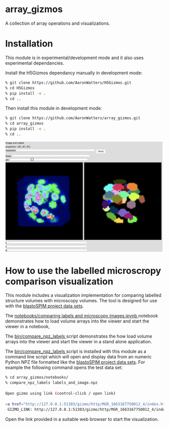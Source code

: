 # array_gizmos
A collection of array operations and visualizations.

# Installation

This module is in experimental/development mode and it also uses experimental dependancies.

Install the H5Gizmos dependancy manually in development mode:

```bash
% git clone https://github.com/AaronWatters/H5Gizmos.git
% cd H5Gizmos
% pip install -e .
% cd ..
```

Then install this module in development mode:

```bash
% git clone https://github.com/AaronWatters/array_gizmos.git
% cd array_gizmos
% pip install -e .
% cd ..
```

<img src="comparison_viz.png" width="500"/>

# How to use the labelled microscropy comparison visualization

This module includes a visualization implementation for comparing
labelled structure volumes with microscopy volumes.  The tool is designed
for use with the 
<a href="https://github.com/flatironinstitute/blastoSPIM_web">blastoSPIM project data sets</a>.

The
<a href="https://github.com/AaronWatters/array_gizmos/blob/main/notebooks/comparing%20labels%20and%20microscopy%20images.ipynb">
notebooks/comparing labels and microscopy images.ipynb
</a> notebook demonstrates how to load volume arrays into the viewer and start the viewer in a notebook,

The
<a href="https://github.com/AaronWatters/array_gizmos/blob/main/bin/compare_npz_labels">
bin/compare_npz_labels
</a> script demonstrates the how load volume arrays into the viewer and start the viewer in a stand alone application.

The 
<a href="https://github.com/AaronWatters/array_gizmos/blob/main/bin/compare_npz_labels">
bin/compare_npz_labels
</a> script is installed  with this module as a command line script which will open and display
data from an numeric Python NPZ file formatted like the
<a href="https://github.com/flatironinstitute/blastoSPIM_web">blastoSPIM project data sets</a>.
For example the following command opens the test data set:
```bash
% cd array_gizmos/notebooks/
% compare_npz_labels labels_and_image.npz 

Open gizmo using link (control-click / open link)

<a href="http://127.0.0.1:51303/gizmo/http/MGR_1663167750012_4/index.html" target="_blank">Click to open</a> <br> 
 GIZMO_LINK: http://127.0.0.1:51303/gizmo/http/MGR_1663167750012_4/index.html 
```

Open the link provided in a suitable web browser to start the visualization.

